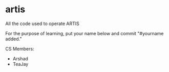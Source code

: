 # artis
All the code used to operate ARTIS 

For the purpose of learning, put your name below and commit "#yourname added."

CS Members:

- Arshad
- TeaJay
